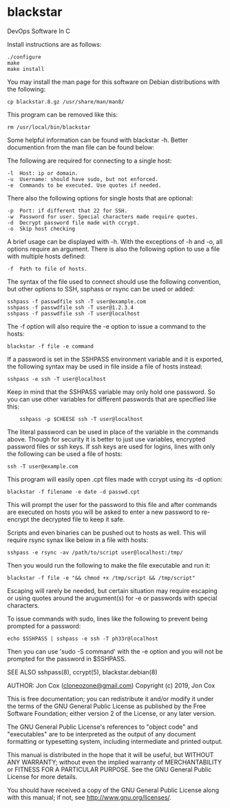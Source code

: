 # blackstar
DevOps Software In C

Install instructions are as follows:

	./configure
	make
	make install

You may install the man page for this software on Debian distributions with the following:

	cp blackstar.8.gz /usr/share/man/man8/

This program can be removed like this:

	rm /usr/local/bin/blackstar

Some helpful information can be found with blackstar -h. Better documention from the man file can be found below:

The following are required for connecting to a single host:

	-l  Host: ip or domain. 
	-u  Username: should have sudo, but not enforced.
	-e  Commands to be executed. Use quotes if needed.

There also the following options for single hosts that are optional:

	-p  Port: if different that 22 for SSH.
	-w  Password for user. Special characters made require quotes.
	-d  Decrypt password file made with ccrypt.
	-o  Skip host checking

A brief usage can be displayed with -h. With the exceptions of -h and -o, all options require an argument. There is also the following option to use a file with multiple hosts defined:

	-f  Path to file of hosts.

The syntax of the file used to connect should use the following convention, but other options to SSH, ssphass or rsync can be used or added:

	sshpass -f passwdfile ssh -T user@example.com
	sshpass -f passwdfile ssh -T user@1.2.3.4
	sshpass -f passwdfile ssh -T user@localhost

The -f option will also require the -e option to issue a command to the hosts:

	blackstar -f file -e command

If a password is set in the SSHPASS environment variable and it is exported, the following syntax may be used in file inside a file of hosts instead:

	sshpass -e ssh -T user@localhost

Keep in mind that the SSHPASS variable may only hold one password. So you can use other variables for different passwords that are specified like this:

        sshpass -p $CHEESE ssh -T user@localhost
	
The literal password can be used in place of the variable in the commands above. Though for security it is better to just use variables, encrypted password files or ssh keys. If ssh keys are used for logins, lines with only the following can be used a file of hosts:

	ssh -T user@example.com

This program will easily open .cpt files made with ccrypt using its -d option: 

	blackstar -f filename -e date -d passwd.cpt

This will prompt the user for the password to this file and after commands are executed on hosts you will be asked to enter a new password to re-encrypt the decrypted file to keep it safe.

Scripts and even binaries can be pushed out to hosts as well. This will require rsync synax like below in a file with hosts:

	sshpass -e rsync -av /path/to/script user@localhost:/tmp/

Then you would run the following to make the file executable and run it:

	blackstar -f file -e "&& chmod +x /tmp/script && /tmp/script"

Escaping will rarely be needed, but certain situation may require escaping or using quotes around the arugument(s) for -e or passwords with special characters.

To issue commands with sudo, lines like the following to prevent being prompted for a password:
 
	echo $SSHPASS | sshpass -e ssh -T ph33r@localhost

Then you can use 'sudo -S command' with the -e option and you will not be prompted for the password in $SSHPASS.

SEE ALSO
sshpass(8), ccrypt(5), blackstar.debian(8) 

AUTHOR:
Jon Cox (cloneozone@gmail.com)
Copyright (c) 2019, Jon Cox

This is free documentation; you can redistribute it and/or
modify it under the terms of the GNU General Public License as
published by the Free Software Foundation; either version 2 of
the License, or any later version.

The GNU General Public License's references to "object code"
and "executables" are to be interpreted as the output of any
document formatting or typesetting system, including
intermediate and printed output.

This manual is distributed in the hope that it will be useful,
but WITHOUT ANY WARRANTY; without even the implied warranty of
MERCHANTABILITY or FITNESS FOR A PARTICULAR PURPOSE.  See the
GNU General Public License for more details.

You should have received a copy of the GNU General Public
License along with this manual; if not, see
<http://www.gnu.org/licenses/>.

